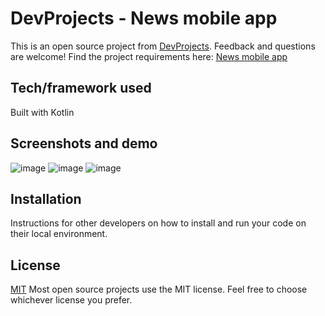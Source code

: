 # DevProjects - News mobile app

This is an open source project from [DevProjects](http://www.codementor.io/projects). Feedback and questions are welcome!
Find the project requirements here: [News mobile app](https://www.codementor.io/projects/mobile/news-mobile-app-atx32p8oq5)

## Tech/framework used
Built with Kotlin 

## Screenshots and demo
![image](https://github.com/user-attachments/assets/a0c08c10-8194-495c-8a96-d54764fe66e0)
![image](https://github.com/user-attachments/assets/0b70c1f5-5da3-4d26-a455-b55c39abe39d)
![image](https://github.com/user-attachments/assets/f2866296-dc91-467c-97f1-14a242a2c55f)




## Installation
Instructions for other developers on how to install and run your code on their local environment.

## License
[MIT](https://choosealicense.com/licenses/mit/)
Most open source projects use the MIT license. Feel free to choose whichever license you prefer.
